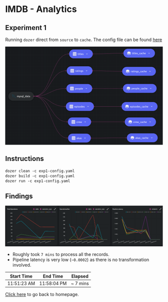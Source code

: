 # IMDB - Analytics

## Experiment 1

Running `dozer` direct from `source` to `cache`. The config file can be found [here](../exp1-config.yaml)

![Diagram](../images/experiment_1_diagram.png)

## Instructions
```
dozer clean -c exp1-config.yaml
dozer build -c exp1-config.yaml
dozer run -c exp1-config.yaml
```

## Findings

![Insights](../images/exp1_source.png)

 - Roughly took `7 mins` to process all the records.
 - Pipeline latency is very low (`~0.0002`) as there is no transformation involved.

| Start Time  | End Time    | Elapsed  |
| ----------- | ----------- | -------- |
| 11:51:23 AM | 11:58:04 PM | ~ 7 mins |

[Click here](../README.md) to go back to homepage.